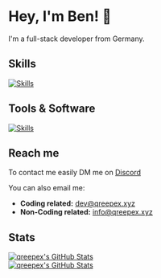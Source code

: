 # Hey, I'm Ben! 👋

I'm a full-stack developer from Germany.

## Skills
[![Skills](https://skillicons.dev/icons?i=ts,nodejs,html,css,js,java,py,express,jquery,bootstrap)](https://github.com/qreepex)

## Tools & Software
[![Skills](https://skillicons.dev/icons?i=vscode,docker,mongodb,redis,nginx,discord,github)](https://github.com/qreepex)

## Reach me

To contact me easily DM me on [Discord](https://discord.com/channels/@me/552530299423293441)

You can also email me:<br>
- **Coding related:** [dev@qreepex.xyz](mailto:dev@qreepex.xyz)<br>
- **Non-Coding related:** [info@qreepex.xyz](mailto:info@qreepex.xyz)

## Stats
[![qreepex's GitHub Stats](https://github-readme-stats.vercel.app/api/top-langs/?username=qreepex&langs_count=10&layout=compact)](https://github.com/qreepex)<br>
[![qreepex's GitHub Stats](https://github-readme-stats.vercel.app/api?username=qreepex&count_private=true&show_icons=true&include_all_commits=true&hide_border=true)](https://github.com/qreepex)
